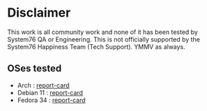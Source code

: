 # Disclaimer

This work is all community work and none of it has been tested by System76 QA or Engineering. This is not officially supported by the System76 Happiness Team (Tech Support). YMMV as always. 

## OSes tested

- Arch : [report-card](https://github.com/ahoneybun/Install-Other-System76/blob/main/Arch-based/report-card.md)
- Debian 11 : [report-card](https://github.com/ahoneybun/Install-Other-System76/blob/main/Debian/report-card.md)
- Fedora 34 : [report-card](https://github.com/ahoneybun/Install-Other-System76/blob/main/Fedora-based/report-card.md)
